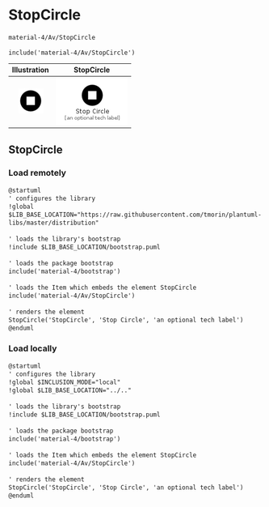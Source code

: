 # StopCircle


```text
material-4/Av/StopCircle
```

```text
include('material-4/Av/StopCircle')
```



| Illustration | StopCircle |
| :---: | :---: |
| ![illustration for Illustration](../../material-4/Av/StopCircle.png) | ![illustration for StopCircle](../../material-4/Av/StopCircle.Local.png) |




## StopCircle

### Load remotely
```plantuml
@startuml
' configures the library
!global $LIB_BASE_LOCATION="https://raw.githubusercontent.com/tmorin/plantuml-libs/master/distribution"

' loads the library's bootstrap
!include $LIB_BASE_LOCATION/bootstrap.puml

' loads the package bootstrap
include('material-4/bootstrap')

' loads the Item which embeds the element StopCircle
include('material-4/Av/StopCircle')

' renders the element
StopCircle('StopCircle', 'Stop Circle', 'an optional tech label')
@enduml
```

### Load locally
```plantuml
@startuml
' configures the library
!global $INCLUSION_MODE="local"
!global $LIB_BASE_LOCATION="../.."

' loads the library's bootstrap
!include $LIB_BASE_LOCATION/bootstrap.puml

' loads the package bootstrap
include('material-4/bootstrap')

' loads the Item which embeds the element StopCircle
include('material-4/Av/StopCircle')

' renders the element
StopCircle('StopCircle', 'Stop Circle', 'an optional tech label')
@enduml
```

